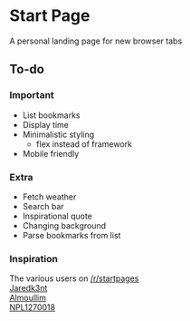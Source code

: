 # Start Page
A personal landing page for new browser tabs

<!-- A image will go here -->

## To-do
### Important
+ List bookmarks
+ Display time
+ Minimalistic styling  
  + flex instead of framework
+ Mobile friendly
### Extra
+ Fetch weather
+ Search bar
+ Inspirational quote
+ Changing background
+ Parse bookmarks from list

### Inspiration
The various users on [/r/startpages](https://www.reddit.com/r/startpages/)  
[Jaredk3nt](https://github.com/Jaredk3nt/homepage)  
[Almoullim](https://github.com/Almoullim/Blue-White)  
[NPL1270018](https://gitlab.escmx.net/NPL1270018/startpage)
